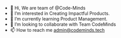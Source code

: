 - 👋 Hi, We are team of @Code-Minds
- 👀 I’m interested in Creating Impactful Products.
- 🌱 I’m currently learning Product Management.
- 💞️ I’m looking to collaborate with Team CodeMinds
- 📫 How to reach me admin@codeminds.tech

<!---
Code-Minds/Code-Minds is a ✨ special ✨ repository because its `README.md` (this file) appears on your GitHub profile.
You can click the Preview link to take a look at your changes.
--->
